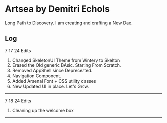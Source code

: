 # Artsea by Demitri Echols

Long Path to Discovery. I am creating and crafting a New Dae.

## Log

7 17 24
Edits

1. Changed SkeletonUI Theme from Wintery to Skelton
2. Erased the Old generic BAsic. Starting From Scratch.
3. Removed AppShell since Depreceated.
4. Navigation Component.
5. Added Arsenal Font + CSS utility classes
6. New Updated UI in place. Let's Grow.

---

7 18 24
Edits

1. Cleaning up the welcome box

---
